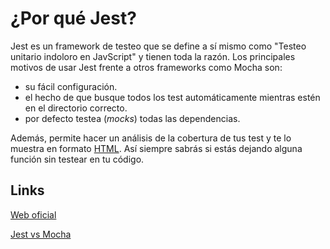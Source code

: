 # ¿Por qué Jest?
Jest es un framework de testeo que se define a sí mismo como "Testeo unitario indoloro en JavScript" y tienen toda la razón.
Los principales motivos de usar Jest frente a otros frameworks como Mocha son:
- su fácil configuración.
- el hecho de que busque todos los test automáticamente mientras estén en el directorio correcto.
- por defecto testea (*mocks*) todas las dependencias.

Además, permite hacer un análisis de la cobertura de tus test y te lo muestra en formato [HTML](../coverage/lcov-report/index.html). Así siempre sabrás si estás dejando alguna función sin testear en tu código.

## Links
[Web oficial](https://jestjs.io)

[Jest vs Mocha](https://andrew.codes/jest-vs-mocha-why-jest-wins/)